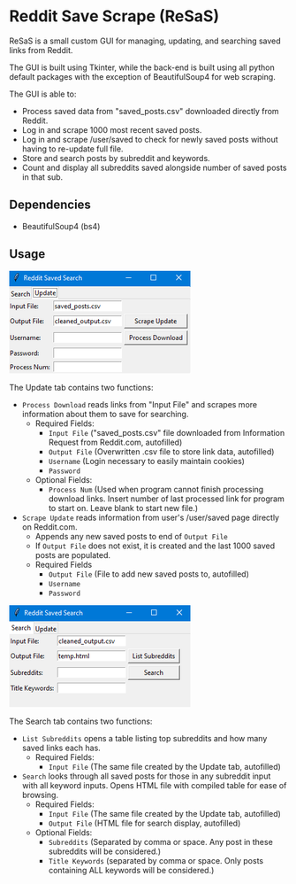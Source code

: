 # Reddit Save Scrape (ReSaS)

ReSaS is a small custom GUI for managing, updating, and searching saved links from Reddit.

The GUI is built using Tkinter, while the back-end is built using all python default packages with the exception of BeautifulSoup4 for web scraping.

The GUI is able to:
- Process saved data from "saved_posts.csv" downloaded directly from Reddit.
- Log in and scrape 1000 most recent saved posts.
- Log in and scrape /user/saved to check for newly saved posts without having to re-update full file.
- Store and search posts by subreddit and keywords.
- Count and display all subreddits saved alongside number of saved posts in that sub.

## Dependencies
- BeautifulSoup4 (bs4)

## Usage

![update tab image](/img/img_update_tab.png)

The Update tab contains two functions:
- `Process Download` reads links from "Input File" and scrapes more information about them to save for searching.
  - Required Fields:
    - `Input File` ("saved_posts.csv" file downloaded from Information Request from Reddit.com, autofilled)
    - `Output File` (Overwritten .csv file to store link data, autofilled)
    - `Username` (Login necessary to easily maintain cookies)
    - `Password`
  - Optional Fields:
    - `Process Num` (Used when program cannot finish processing download links. Insert number of last processed link for program to start on. Leave blank to start new file.)
- `Scrape Update` reads information from user's /user/saved page directly on Reddit.com.
  - Appends any new saved posts to end of `Output File`
  - If `Output File` does not exist, it is created and the last 1000 saved posts are populated.
  - Required Fields
    - `Output File` (File to add new saved posts to, autofilled)
    - `Username`
    - `Password`

![search tab image](/img/img_search_tab.png)

The Search tab contains two functions:
- `List Subreddits` opens a table listing top subreddits and how many saved links each has.
  - Required Fields:
    - `Input File` (The same file created by the Update tab, autofilled)
- `Search` looks through all saved posts for those in any subreddit input with all keyword inputs. Opens HTML file with compiled table for ease of browsing.
  - Required Fields:
    - `Input File` (The same file created by the Update tab, autofilled)
    - `Output File` (HTML file for search display, autofilled)
  - Optional Fields:
    - `Subreddits` (Separated by comma or space. Any post in these subreddits will be considered.)
    - `Title Keywords` (separated by comma or space. Only posts containing ALL keywords will be considered.)